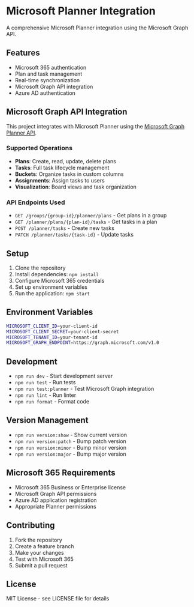 # Microsoft Planner Integration

A comprehensive Microsoft Planner integration using the Microsoft Graph API.

## Features

- Microsoft 365 authentication
- Plan and task management
- Real-time synchronization
- Microsoft Graph API integration
- Azure AD authentication

## Microsoft Graph API Integration

This project integrates with Microsoft Planner using the [Microsoft Graph Planner API](https://learn.microsoft.com/en-us/graph/api/resources/planner-overview?view=graph-rest-1.0).

### Supported Operations

- **Plans**: Create, read, update, delete plans
- **Tasks**: Full task lifecycle management
- **Buckets**: Organize tasks in custom columns
- **Assignments**: Assign tasks to users
- **Visualization**: Board views and task organization

### API Endpoints Used

- `GET /groups/{group-id}/planner/plans` - Get plans in a group
- `GET /planner/plans/{plan-id}/tasks` - Get tasks in a plan
- `POST /planner/tasks` - Create new tasks
- `PATCH /planner/tasks/{task-id}` - Update tasks

## Setup

1. Clone the repository
2. Install dependencies: `npm install`
3. Configure Microsoft 365 credentials
4. Set up environment variables
5. Run the application: `npm start`

## Environment Variables

```bash
MICROSOFT_CLIENT_ID=your-client-id
MICROSOFT_CLIENT_SECRET=your-client-secret
MICROSOFT_TENANT_ID=your-tenant-id
MICROSOFT_GRAPH_ENDPOINT=https://graph.microsoft.com/v1.0
```

## Development

- `npm run dev` - Start development server
- `npm run test` - Run tests
- `npm run test:planner` - Test Microsoft Graph integration
- `npm run lint` - Run linter
- `npm run format` - Format code

## Version Management

- `npm run version:show` - Show current version
- `npm run version:patch` - Bump patch version
- `npm run version:minor` - Bump minor version
- `npm run version:major` - Bump major version

## Microsoft 365 Requirements

- Microsoft 365 Business or Enterprise license
- Microsoft Graph API permissions
- Azure AD application registration
- Appropriate Planner permissions

## Contributing

1. Fork the repository
2. Create a feature branch
3. Make your changes
4. Test with Microsoft 365
5. Submit a pull request

## License

MIT License - see LICENSE file for details

